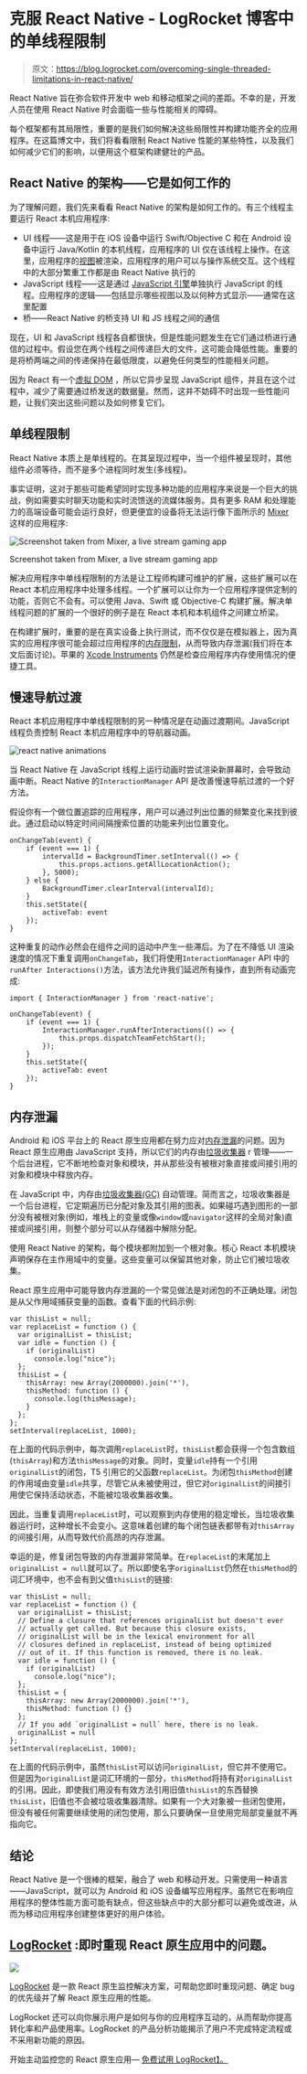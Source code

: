 # 克服 React Native - LogRocket 博客中的单线程限制

> 原文：<https://blog.logrocket.com/overcoming-single-threaded-limitations-in-react-native/>

React Native 旨在弥合软件开发中 web 和移动框架之间的差距。不幸的是，开发人员在使用 React Native 时会面临一些与性能相关的障碍。

每个框架都有其局限性，重要的是我们如何解决这些局限性并构建功能齐全的应用程序。在这篇博文中，我们将看看限制 React Native 性能的某些特性，以及我们如何减少它们的影响，以便用这个框架构建健壮的产品。

## React Native 的架构——它是如何工作的

为了理解问题，我们先来看看 React Native 的架构是如何工作的。有三个线程主要运行 React 本机应用程序:

*   UI 线程——这是用于在 iOS 设备中运行 Swift/Objective C 和在 Android 设备中运行 Java/Kotlin 的本机线程，应用程序的 UI 仅在该线程上操作。在这里，应用程序的[视图](https://facebook.github.io/react-native/docs/view)被渲染，应用程序的用户可以与操作系统交互。这个线程中的大部分繁重工作都是由 React Native 执行的
*   JavaScript 线程——这是通过 [JavaScript 引擎](https://v8.dev/)单独执行 JavaScript 的线程。应用程序的逻辑——包括显示哪些视图以及以何种方式显示——通常在这里配置
*   桥——React Native 的桥支持 UI 和 JS 线程之间的通信

现在，UI 和 JavaScript 线程各自都很快，但是性能问题发生在它们通过桥进行通信的过程中。假设您在两个线程之间传递巨大的文件，这可能会降低性能。重要的是将桥两端之间的传递保持在最低限度，以避免任何类型的性能相关问题。

因为 React 有一个[虚拟 DOM](https://reactjs.org/docs/faq-internals.html) ，所以它异步呈现 JavaScript 组件，并且在这个过程中，减少了需要通过桥发送的数据量。然而，这并不妨碍不时出现一些性能问题，让我们突出这些问题以及如何修复它们。

## 单线程限制

React Native 本质上是单线程的。在其呈现过程中，当一个组件被呈现时，其他组件必须等待，而不是多个进程同时发生(多线程)。

事实证明，这对于那些可能希望同时实现多种功能的应用程序来说是一个巨大的挑战，例如需要实时聊天功能和实时流馈送的流媒体服务。具有更多 RAM 和处理能力的高端设备可能会运行良好，但更便宜的设备将无法运行像下面所示的 [Mixer](https://mixer.com/) 这样的应用程序:

![Screenshot taken from Mixer, a live stream gaming app](img/a48847f53269b81c8a71a561fcdf585b.png)

Screenshot taken from Mixer, a live stream gaming app

解决应用程序中单线程限制的方法是让工程师构建可维护的扩展，这些扩展可以在 React 本机应用程序中处理多线程。一个扩展可以让你为一个应用程序提供定制的功能，否则它不会有。可以使用 Java、Swift 或 Objective-C 构建扩展。解决单线程问题的扩展的一个很好的例子是在 React 本机和本机组件之间建立桥梁。

在构建扩展时，重要的是在真实设备上执行测试，而不仅仅是在模拟器上，因为真实的应用程序很可能会超过应用程序的[内存限制](https://blog.swmansion.com/hunting-js-memory-leaks-in-react-native-apps-bd73807d0fde)，从而导致内存泄漏(我们将在本文后面讨论)。苹果的 [Xcode Instruments](https://help.apple.com/instruments/mac/current/) 仍然是检查应用程序内存使用情况的便捷工具。

## 慢速导航过渡

React 本机应用程序中单线程限制的另一种情况是在动画过渡期间。JavaScript 线程负责控制 React 本机应用程序中的导航器动画。

![react native animations](img/de1b0e6b160c52c9523076fb515bbb72.png)

当 React Native 在 JavaScript 线程上运行动画时尝试渲染新屏幕时，会导致动画中断。React Native 的`InteractionManager` API 是改善慢速导航过渡的一个好方法。

假设你有一个做位置追踪的应用程序，用户可以通过列出位置的频繁变化来找到彼此。通过启动以特定时间间隔搜索位置的功能来列出位置变化。

```
onChangeTab(event) {
    if (event === 1) {
        intervalId = BackgroundTimer.setInterval(() => {
            this.props.actions.getAllLocationAction();
        }, 5000);
    } else {
        BackgroundTimer.clearInterval(intervalId);
    }
    this.setState({
        activeTab: event
    });
}
```

这种重复的动作必然会在组件之间的运动中产生一些滞后。为了在不降低 UI 渲染速度的情况下重复调用`onChangeTab`，我们将使用`InteractionManager` API 中的`runAfter Interactions()`方法，该方法允许我们延迟所有操作，直到所有动画完成:

```
import { InteractionManager } from 'react-native';

onChangeTab(event) {
    if (event === 1) {
        InteractionManager.runAfterInteractions(() => {
            this.props.dispatchTeamFetchStart();
        });
    }
    this.setState({
        activeTab: event
    });
}
```

## 内存泄漏

Android 和 iOS 平台上的 React 原生应用都在努力应对[内存泄漏](https://en.wikipedia.org/wiki/Memory_leak)的问题。因为 React 原生应用由 JavaScript 支持，所以它们的内存由[垃圾收集器](https://javascript.info/garbage-collection) r 管理——一个后台进程，它不断地检查对象和模块，并从那些没有被根对象直接或间接引用的对象和模块中释放内存。

在 JavaScript 中，内存由[垃圾收集器(GC)](https://en.wikipedia.org/wiki/Garbage_collection_(computer_science)) 自动管理。简而言之，垃圾收集器是一个后台进程，它定期遍历已分配对象及其引用的图表。如果碰巧遇到图形的一部分没有被根对象(例如，堆栈上的变量或像`window`或`navigator`这样的全局对象)直接或间接引用，则整个部分可以从存储器中解除分配。

使用 React Native 的架构，每个模块都附加到一个根对象。核心 React 本机模块声明保存在主作用域中的变量。这些变量可以保留其他对象，防止它们被垃圾收集。

React 原生应用中可能导致内存泄漏的一个常见做法是对闭包的不正确处理。闭包是从父作用域捕获变量的函数。查看下面的代码示例:

```
var thisList = null;
var replaceList = function () {
  var originalList = thisList;
  var idle = function () {
    if (originalList)
      console.log("nice");
  };
  thisList = {
    thisArray: new Array(2000000).join('*'),
    thisMethod: function () {
      console.log(thisMessage);
    }
  };
};
setInterval(replaceList, 1000);
```

在上面的代码示例中，每次调用`replaceList`时，`thisList`都会获得一个包含数组(`thisArray`)和方法`thisMessage`的对象。同时，变量`idle`持有一个引用`originalList`的闭包，T5 引用它的父函数`replaceList`。为闭包`thisMethod`创建的作用域由变量`idle`共享，尽管它从未被使用过，但它对`originalList`的间接引用使它保持活动状态，不能被垃圾收集器收集。

因此，当重复调用`replaceList`时，可以观察到内存使用的稳定增长，当垃圾收集器运行时，这种增长不会变小。这意味着创建的每个闭包链表都带有对`thisArray`的间接引用，从而导致代价高昂的内存泄漏。

幸运的是，修复闭包导致的内存泄漏非常简单。在`replaceList`的末尾加上`originalList = null`就可以了。所以即使名字`originalList`仍然在`thisMethod`的词汇环境中，也不会有到父值`thisList`的链接:

```
var thisList = null;
var replaceList = function () {
  var originalList = thisList;
  // Define a closure that references originalList but doesn't ever
  // actually get called. But because this closure exists,
  // originalList will be in the lexical environment for all
  // closures defined in replaceList, instead of being optimized
  // out of it. If this function is removed, there is no leak.
  var idle = function () {
    if (originalList)
      console.log("nice");
  };
  thisList = {
    thisArray: new Array(2000000).join('*'),
    thisMethod: function () {}
  };
  // If you add `originalList = null` here, there is no leak.
  originalList = null
};
setInterval(replaceList, 1000);
```

在上面的代码示例中，虽然`thisList`可以访问`originalList`，但它并不使用它。但是因为`originalList`是词汇环境的一部分，`thisMethod`将持有对`originalList`的引用。因此，即使我们用没有有效方法引用旧值`thisList`的东西替换`thisList`，旧值也不会被垃圾收集器清除。如果有一个大对象被一些闭包使用，但没有被任何需要继续使用的闭包使用，那么只要确保一旦使用完局部变量就不再指向它。

## 结论

React Native 是一个很棒的框架，融合了 web 和移动开发。只需使用一种语言——JavaScript，就可以为 Android 和 iOS 设备编写应用程序。虽然它在影响应用程序的整体性能方面可能有缺点，但这些缺点中的大部分都可以避免或改进，从而为移动应用程序创建整体更好的用户体验。

## [LogRocket](https://lp.logrocket.com/blg/react-native-signup) :即时重现 React 原生应用中的问题。

[![](img/110055665562c1e02069b3698e6cc671.png)](https://lp.logrocket.com/blg/react-native-signup)

[LogRocket](https://lp.logrocket.com/blg/react-native-signup) 是一款 React 原生监控解决方案，可帮助您即时重现问题、确定 bug 的优先级并了解 React 原生应用的性能。

LogRocket 还可以向你展示用户是如何与你的应用程序互动的，从而帮助你提高转化率和产品使用率。LogRocket 的产品分析功能揭示了用户不完成特定流程或不采用新功能的原因。

开始主动监控您的 React 原生应用— [免费试用 LogRocket】。](https://lp.logrocket.com/blg/react-native-signup)